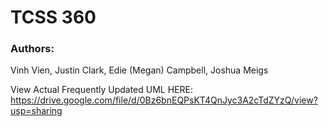 # TCSS 360

### Authors:
Vinh Vien, Justin Clark, Edie (Megan) Campbell, Joshua Meigs

View Actual Frequently Updated UML HERE:
https://drive.google.com/file/d/0Bz6bnEQPsKT4QnJyc3A2cTdZYzQ/view?usp=sharing 
